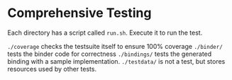 Comprehensive Testing
=====================
Each directory has a script called `run.sh`.
Execute it to run the test.

`./coverage` checks the testsuite itself to ensure 100% coverage
`./binder/` tests the binder code for correctness
`./bindings/` tests the generated binding with a sample implementation.
`./testdata/` is not a test, but stores resources used by other tests.
